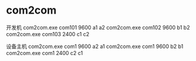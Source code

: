 ﻿# com2com



开发机
com2com.exe com101 9600 a1 a2
com2com.exe com102 9600 b1 b2
com2com.exe com103 2400 c1 c2

设备主机
com2com.exe com1 9600 a2 a1
com2com.exe com1 9600 b2 b1
com2com.exe com1 2400 c2 c1




